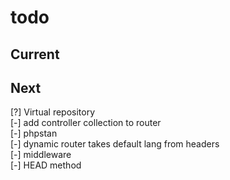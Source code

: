 # todo

## Current


## Next

[?] Virtual repository  
[-] add controller collection to router  
[-] phpstan  
[-] dynamic router takes default lang from headers  
[-] middleware  
[-] HEAD method
